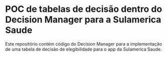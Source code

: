 # POC de tabelas de decisão dentro do Decision Manager para a Sulamerica Saude

Este repositório contém código do Decision Manager para a implementação de uma tabela de decisão de elegibilidade para o app da Sulamerica Saude.
